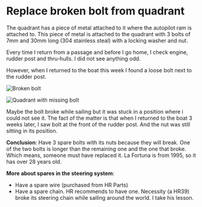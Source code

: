 # Replace broken bolt from quadrant

The quadrant has a piece of metal attached to it where the autopilot ram is attached to. This piece of metal is attached to the quadrant with 3 bolts of
7mm and 30mm long (304 stainless steal) with a locking washer and nut.

Every time I return from a passage and before I go home, I check engine, rudder post and thru-hulls. I did not see anything odd.

However, when I returned to the boat this week I found a loose bolt next to the rudder post.

![Broken bolt](../images/broken-bolt.png)

![Quadrant with missing bolt](../images/quadrant-auto-pilot.png)

Maybe the bolt broke while sailing but it was stuck in a position where i could not see it. The fact of the matter is that when I returned to the boat 3 weeks later, I saw bolt at the front of the rudder post. And the nut was still sitting in its position.

**Conclusion**: Have 3 spare bolts with its nuts because they will break. One of the two bolts is longer than the remaining one and the one that broke. Which means, someone must have replaced it. La Fortuna is from 1995, so it has over 28 years old.

**More about spares in the steering system**:
- Have a spare wire (purchased from HR Parts)
- Have a spare chain. HR recommends to have one. Necessity (a HR39) broke its steering chain while sailing around the world. I take his lesson.
